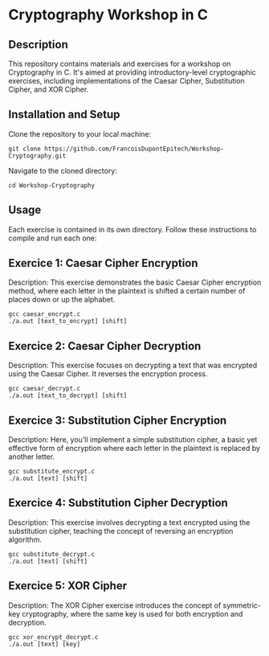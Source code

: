 
<h1> Cryptography Workshop in C </h1>

<h2> Description </h2>

This repository contains materials and exercises for a workshop on Cryptography in C. It's aimed at providing introductory-level cryptographic exercises, including implementations of the Caesar Cipher, Substitution Cipher, and XOR Cipher.


<h2> Installation and Setup </h2>
Clone the repository to your local machine:

```
git clone https://github.com/FrancoisDupontEpitech/Workshop-Cryptography.git
```

Navigate to the cloned directory:

```
cd Workshop-Cryptography
```


<h2> Usage </h2>
Each exercise is contained in its own directory. Follow these instructions to compile and run each one:

<h2> Exercice 1: Caesar Cipher Encryption </h2>
Description: This exercise demonstrates the basic Caesar Cipher encryption method, where each letter in the plaintext is shifted a certain number of places down or up the alphabet.

```
gcc caesar_encrypt.c
./a.out [text_to_encrypt] [shift]
```

<h2> Exercice 2: Caesar Cipher Decryption </h2>
Description: This exercise focuses on decrypting a text that was encrypted using the Caesar Cipher. It reverses the encryption process.

```
gcc caesar_decrypt.c
./a.out [text_to_decrypt] [shift]
```

<h2> Exercice 3: Substitution Cipher Encryption </h2>
Description: Here, you'll implement a simple substitution cipher, a basic yet effective form of encryption where each letter in the plaintext is replaced by another letter.

```
gcc substitute_encrypt.c
./a.out [text] [shift]
```

<h2> Exercice 4: Substitution Cipher Decryption </h2>
Description: This exercise involves decrypting a text encrypted using the substitution cipher, teaching the concept of reversing an encryption algorithm.

```
gcc substitute_decrypt.c
./a.out [text] [shift]
```

<h2> Exercice 5: XOR Cipher </h2>
Description: The XOR Cipher exercise introduces the concept of symmetric-key cryptography, where the same key is used for both encryption and decryption.

```
gcc xor_encrypt_decrypt.c
./a.out [text] [key]
```
